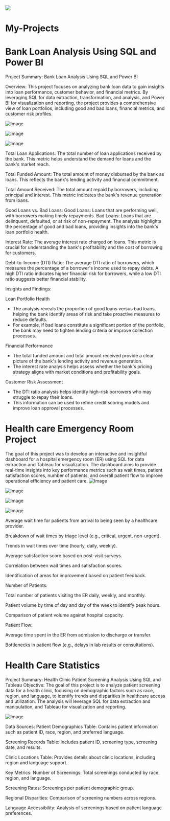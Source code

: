 <img src="https://cdn.jsdelivr.net/gh/devicons/devicon@latest/icons/playwright/playwright-original.svg" />

# My-Projects


# Bank Loan Analysis Using SQL and Power BI

Project Summary: Bank Loan Analysis Using SQL and Power BI

Overview:
This project focuses on analyzing bank loan data to gain insights into loan performance, customer behavior, and financial metrics. By leveraging  SQL for data extraction, transformation, and analysis, and Power BI for visualization and reporting, the project provides a comprehensive view of loan portfolios, including good and bad loans, financial metrics, and customer risk profiles.

![Image](https://github.com/user-attachments/assets/bb04b987-3aa4-4b6d-80b7-266b8ed670d5)

![Image](https://github.com/user-attachments/assets/a6d448f4-5123-493d-ae8a-59399fe14c67)

![Image](https://github.com/user-attachments/assets/328d51f8-52ea-4dd3-9a9c-056c581cb84b)

Total Loan Applications:
   The total number of loan applications received by the bank.
   This metric helps understand the demand for loans and the bank's market reach.

Total Funded Amount:
   The total amount of money disbursed by the bank as loans.
   This reflects the bank's lending activity and financial commitment.

Total Amount Received:
   The total amount repaid by borrowers, including principal and interest.
   This metric indicates the bank's revenue generation from loans.

Good Loans vs. Bad Loans:
 Good Loans: Loans that are performing well, with borrowers making timely repayments.
 Bad Loans: Loans that are delinquent, defaulted, or at risk of non-repayment.
The analysis highlights the percentage of good and bad loans, providing insights into the bank's loan portfolio health.

Interest Rate:
The average interest rate charged on loans.
 This metric is crucial for understanding the bank's profitability and the cost of borrowing for customers.

Debt-to-Income (DTI) Ratio:
The average DTI ratio of borrowers, which measures the percentage of a borrower's income used to repay debts. A high DTI ratio indicates higher financial risk for borrowers, while a low DTI ratio suggests better financial stability.

Insights and Findings:

Loan Portfolio Health
   - The analysis reveals the proportion of good loans versus bad loans, helping the bank identify areas of risk and take proactive measures to reduce defaults.
   - For example, if bad loans constitute a significant portion of the portfolio, the bank may need to tighten lending criteria or improve collection processes.

Financial Performance
   - The total funded amount and total amount received provide a clear picture of the bank's lending activity and revenue generation.
   - The interest rate analysis helps assess whether the bank's pricing strategy aligns with market conditions and profitability goals.

Customer Risk Assessment
   - The DTI ratio analysis helps identify high-risk borrowers who may struggle to repay their loans.
   - This information can be used to refine credit scoring models and improve loan approval processes.

# Health care Emergency Room Project

The goal of this project was to develop an interactive and insightful dashboard for a hospital emergency room (ER) using SQL for data extraction and Tableau for visualization. The dashboard aims to provide real-time insights into key performance metrics such as wait times, patient satisfaction scores, number of patients, and overall patient flow to improve operational efficiency and patient care.
![Image](https://github.com/user-attachments/assets/d1096881-62e0-4157-b253-33961594b0d4)

![Image](https://github.com/user-attachments/assets/1574fafc-5783-4df3-96fa-93b0bc837ed2)

![Image](https://github.com/user-attachments/assets/7f275fee-8da6-489f-90e3-9dd46bc8ce0b)

![Image](https://github.com/user-attachments/assets/4256c5b7-a81b-4aba-837d-6a1d4facb309)

Average wait time for patients from arrival to being seen by a healthcare provider.

Breakdown of wait times by triage level (e.g., critical, urgent, non-urgent).

Trends in wait times over time (hourly, daily, weekly).

Average satisfaction score based on post-visit surveys.

Correlation between wait times and satisfaction scores.

Identification of areas for improvement based on patient feedback.

Number of Patients:

Total number of patients visiting the ER daily, weekly, and monthly.

Patient volume by time of day and day of the week to identify peak hours.

Comparison of patient volume against hospital capacity.

Patient Flow:

Average time spent in the ER from admission to discharge or transfer.

Bottlenecks in patient flow (e.g., delays in lab results or consultations).

# Health Care Statistics

Project Summary: Health Clinic Patient Screening Analysis Using SQL and Tableau
Objective:
The goal of this project is to analyze patient screening data for a health clinic, focusing on demographic factors such as race, region, and language, to identify trends and disparities in healthcare access and utilization. The analysis will leverage SQL for data extraction and manipulation, and Tableau for visualization and reporting.

![Image](https://github.com/user-attachments/assets/06ea467f-92c8-4cfb-9eca-b6e62933a3a0)

Data Sources:
Patient Demographics Table: Contains patient information such as patient ID, race, region, and preferred language.

Screening Records Table: Includes patient ID, screening type, screening date, and results.

Clinic Locations Table: Provides details about clinic locations, including region and language support.

Key Metrics:
Number of Screenings: Total screenings conducted by race, region, and language.

Screening Rates: Screenings per patient demographic group.

Regional Disparities: Comparison of screening numbers across regions.

Language Accessibility: Analysis of screenings based on patient language preferences.

